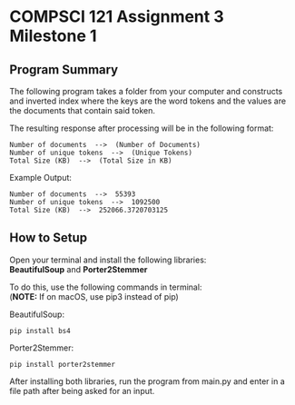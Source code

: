 # COMPSCI 121 Assignment 3 Milestone 1

## **Program Summary**
The following program takes a folder from your computer and constructs and inverted index where the keys are the word tokens and the values are the documents that contain said token.  

The resulting response after processing will be in the following format:

```
Number of documents  -->  (Number of Documents)
Number of unique tokens  -->  (Unique Tokens)
Total Size (KB)  -->  (Total Size in KB)
```
Example Output:

```
Number of documents  -->  55393
Number of unique tokens  -->  1092500
Total Size (KB)  -->  252066.3720703125
```

## **How to Setup**
Open your terminal and install the following libraries:  
**BeautifulSoup** and **Porter2Stemmer**

To do this, use the following commands in terminal:  
(**NOTE:** If on macOS, use pip3 instead of pip)

BeautifulSoup:

```
pip install bs4
```

Porter2Stemmer:

```
pip install porter2stemmer
```

After installing both libraries, run the program from main.py and enter in a file path after being asked for an input.

